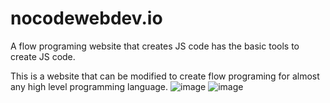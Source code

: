 # nocodewebdev.io
A flow programing website that creates JS code has the basic tools to create JS code.

This is a website that can be modified to create flow programing for almost any high level programming language.
![image](https://user-images.githubusercontent.com/69449240/197653727-309b7385-a2fa-438e-8e30-f260ba790216.png)
![image](https://user-images.githubusercontent.com/69449240/197653747-2a86ac72-1781-4c19-8bb8-8b862dfb3e72.png)
